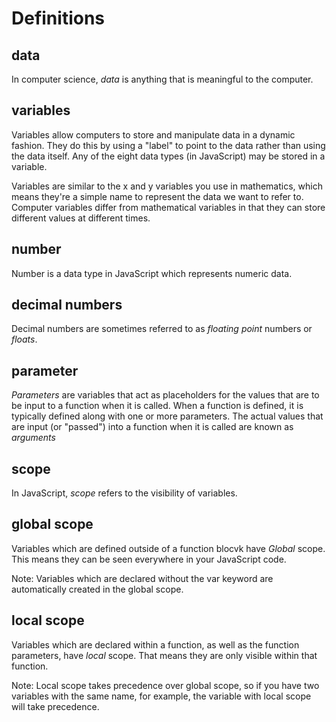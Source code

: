 # Definitions

## data

In computer science, _data_ is anything that is meaningful to the computer.

## variables

Variables allow computers to store and manipulate data in a dynamic fashion. They do this by using a "label" to point to the data rather than using the data itself. Any of the eight data types (in JavaScript) may be stored in a variable.

Variables are similar to the x and y variables you use in mathematics, which means they're a simple name to represent the data we want to refer to. Computer variables differ from mathematical variables in that they can store different values at different times.

## number

Number is a data type in JavaScript which represents numeric data.

## decimal numbers

Decimal numbers are sometimes referred to as _floating point_ numbers or _floats_.

## parameter

_Parameters_ are variables that act as placeholders for the values that are to be input to a function when it is called. When a function is defined, it is typically defined along with one or more parameters. The actual values that are input (or "passed") into a function when it is called are known as _arguments_

## scope

In JavaScript, _scope_ refers to the visibility of variables.

## global scope

Variables which are defined outside of a function blocvk have _Global_ scope. This means they can be seen everywhere in your JavaScript code.

Note: Variables which are declared without the var keyword are automatically created in the global scope.

## local scope

Variables which are declared within a function, as well as the function parameters, have _local_ scope. That means they are only visible within that function.

Note: Local scope takes precedence over global scope, so if you have two variables with the same name, for example, the variable with local scope will take precedence.
